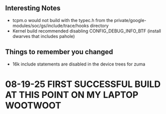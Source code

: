 ## Interesting Notes
- tcpm.o would not build with the typec.h from the private/google-modules/soc/gs/include/trace/hooks directory
- Kernel build recommended disabling CONFIG_DEBUG_INFO_BTF (install dwarves that includes pahole)

## Things to remember you changed
- 16k include statements are disabled in the device trees for zuma

# 08-19-25 FIRST SUCCESSFUL BUILD AT THIS POINT ON MY LAPTOP WOOTWOOT
